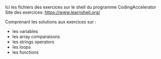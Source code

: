 Ici les fichiers des exercices sur le shell du programme CodingAccelerator
Site des exercices: https://www.learnshell.org/

Comprenant les solutions aux exercices sur :
- les variables
- les array comparaisons
- les strings operators
- les loops
- les functions
